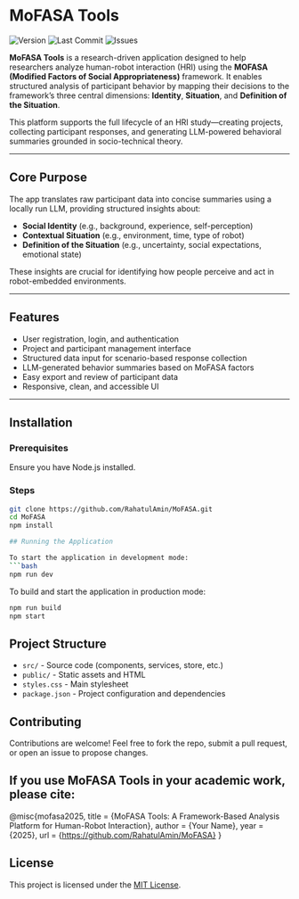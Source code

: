 # MoFASA Tools


![Version](https://img.shields.io/github/package-json/v/RahatulAmin/MoFASA)
![Last Commit](https://img.shields.io/github/last-commit/RahatulAmin/MoFASA)
![Issues](https://img.shields.io/github/issues/RahatulAmin/MoFASA)

**MoFASA Tools** is a research-driven application designed to help researchers analyze human-robot interaction (HRI) using the **MOFASA (Modified Factors of Social Appropriateness)** framework. It enables structured analysis of participant behavior by mapping their decisions to the framework’s three central dimensions: **Identity**, **Situation**, and **Definition of the Situation**.

This platform supports the full lifecycle of an HRI study—creating projects, collecting participant responses, and generating LLM-powered behavioral summaries grounded in socio-technical theory.

---

## Core Purpose

The app translates raw participant data into concise summaries using a locally run LLM, providing structured insights about:
- **Social Identity** (e.g., background, experience, self-perception)
- **Contextual Situation** (e.g., environment, time, type of robot)
- **Definition of the Situation** (e.g., uncertainty, social expectations, emotional state)

These insights are crucial for identifying how people perceive and act in robot-embedded environments.

---

## Features

-  User registration, login, and authentication
-  Project and participant management interface
-  Structured data input for scenario-based response collection
-  LLM-generated behavior summaries based on MoFASA factors
-  Easy export and review of participant data
-  Responsive, clean, and accessible UI

---

## Installation

### Prerequisites
Ensure you have Node.js installed.

### Steps
```bash
git clone https://github.com/RahatulAmin/MoFASA.git
cd MoFASA
npm install

## Running the Application

To start the application in development mode:
```bash
npm run dev
```

To build and start the application in production mode:
```bash
npm run build
npm start
```

## Project Structure

- `src/` - Source code (components, services, store, etc.)
- `public/` - Static assets and HTML
- `styles.css` - Main stylesheet
- `package.json` - Project configuration and dependencies

## Contributing
Contributions are welcome! Feel free to fork the repo, submit a pull request, or open an issue to propose changes.

## If you use MoFASA Tools in your academic work, please cite:
@misc{mofasa2025,
  title = {MoFASA Tools: A Framework-Based Analysis Platform for Human-Robot Interaction},
  author = {Your Name},
  year = {2025},
  url = {https://github.com/RahatulAmin/MoFASA}
}

## License
This project is licensed under the [MIT License](LICENSE).